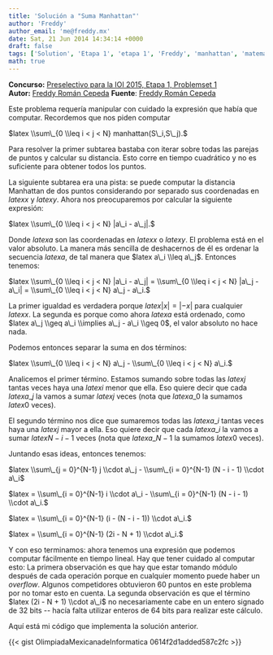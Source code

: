 ```yaml
---
title: 'Solución a "Suma Manhattan"'
author: 'Freddy'
author_email: 'me@freddy.mx'
date: Sat, 21 Jun 2014 14:34:14 +0000
draft: false
tags: ['Solution', 'Etapa 1', 'etapa 1', 'Freddy', 'manhattan', 'matemáticas', 'preselectivo', 'Problemset 1', 'problemset 1', 'soluciones', 'Soluciones Preselectivo 2014', 'sumas']
math: true
---
```


**Concurso:** [Preselectivo para la IOI 2015, Etapa 1, Problemset 1](https://omegaup.com/arena/IOI2015E1P1#problems/Suma-Manhattan) **Autor:** [Freddy Román Cepeda](http://freddy.mx/) **Fuente**: [Freddy Román Cepeda](http://freddy.mx/)

Este problema requería manipular con cuidado la expresión que había que computar. Recordemos que nos piden computar

$latex \\sum\_{0 \\leq i < j < N} manhattan(S\_i,S\_j).$

Para resolver la primer subtarea bastaba con iterar sobre todas las parejas de puntos y calcular su distancia. Esto corre en tiempo cuadrático y no es suficiente para obtener todos los puntos.

La siguiente subtarea era una pista: se puede computar la distancia Manhattan de dos puntos considerando por separado sus coordenadas en $latex x$ y $latex y$. Ahora nos preocuparemos por calcular la siguiente expresión:

$latex \\sum\_{0 \\leq i < j < N} |a\_i - a\_j|.$

Donde $latex a$ son las coordenadas en $latex x$ o $latex y$. El problema está en el valor absoluto. La manera más sencilla de deshacernos de él es ordenar la secuencia $latex a$, de tal manera que $latex a\_i \\leq a\_j$. Entonces tenemos:

$latex \\sum\_{0 \\leq i < j < N} |a\_i - a\_j| = \\sum\_{0 \\leq i < j < N} |a\_j - a\_i| = \\sum\_{0 \\leq i < j < N} a\_j - a\_i.$

La primer igualdad es verdadera porque $latex |x| = |-x|$ para cualquier $latex x$. La segunda es porque como ahora $latex a$ está ordenado, como $latex a\_j \\geq a\_i \\implies a\_j - a\_i \\geq 0$, el valor absoluto no hace nada.

Podemos entonces separar la suma en dos términos:

$latex \\sum\_{0 \\leq i < j < N} a\_j - \\sum\_{0 \\leq i < j < N} a\_i.$

Analicemos el primer término. Estamos sumando sobre todas las $latex j$ tantas veces haya una $latex i$ menor que ella. Eso quiere decir que cada $latex a\_j$ la vamos a sumar $latex j$ veces (nota que $latex a\_0$ la sumamos $latex 0$ veces).

El segundo término nos dice que sumaremos todas las $latex a\_i$ tantas veces haya una $latex j$ mayor a ella. Eso quiere decir que cada $latex a\_i$ la vamos a sumar $latex N-i-1$ veces (nota que $latex a\_{N-1}$ la sumamos $latex 0$ veces).

Juntando esas ideas, entonces tenemos:

$latex \\sum\_{j = 0}^{N-1} j \\cdot a\_j - \\sum\_{i = 0}^{N-1} (N - i - 1) \\cdot a\_i$

$latex = \\sum\_{i = 0}^{N-1} i \\cdot a\_i - \\sum\_{i = 0}^{N-1} (N - i - 1) \\cdot a\_i.$

$latex = \\sum\_{i = 0}^{N-1} (i - (N - i - 1)) \\cdot a\_i.$

$latex = \\sum\_{i = 0}^{N-1} (2i - N + 1) \\cdot a\_i.$

Y con eso terminamos: ahora tenemos una expresión que podemos computar fácilmente en tiempo lineal. Hay que tener cuidado al computar esto: La primera observación es que hay que estar tomando módulo después de cada operación porque en cualquier momento puede haber un _overflow_. Algunos competidores obtuvieron 60 puntos en este problema por no tomar esto en cuenta. La segunda observación es que el término $latex (2i - N + 1) \\cdot a\_i$ no necesariamente cabe en un entero signado de 32 bits -- hacía falta utilizar enteros de 64 bits para realizar este cálculo.

Aquí está mi código que implementa la solución anterior.

{{< gist OlimpiadaMexicanadeInformatica 0614f2d1added587c2fc >}}